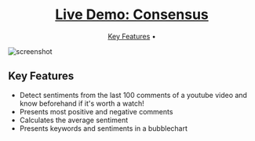 <h1 align="center">
    <br>
    <a href="https://alexander-braun.github.io/consensus/">
        Live Demo: Consensus 
    </a>
</h1>

<p align="center">
  <a href="#key-features">Key Features</a> •
</p>

![screenshot](https://raw.githubusercontent.com/alexander-braun/consensus/master/preview_images/gif-consensus.gif)

## Key Features

- Detect sentiments from the last 100 comments of a youtube video and know beforehand if it's worth a watch!
- Presents most positive and negative comments
- Calculates the average sentiment
- Presents keywords and sentiments in a bubblechart

